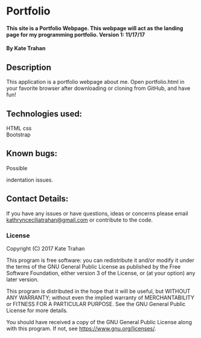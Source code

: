 # Portfolio

#### This site is a Portfolio Webpage. This webpage will act as the landing page for my programming portfolio. Version 1: 11/17/17

#### By Kate Trahan

## Description

This application is a portfolio webpage about me. Open portfolio.html in your favorite browser after downloading or cloning from GitHub, and have fun!

## Technologies used:

HTML
css  
Bootstrap

## Known bugs:

Possible <div> indentation issues.

## Contact Details:

If you have any issues or have questions, ideas or concerns please email kathrynceciliatrahan@gmail.com or contribute to the code.

### License

Copyright (C) 2017 Kate Trahan

This program is free software: you can redistribute it and/or modify
it under the terms of the GNU General Public License as published by
the Free Software Foundation, either version 3 of the License, or
(at your option) any later version.

This program is distributed in the hope that it will be useful,
but WITHOUT ANY WARRANTY; without even the implied warranty of
MERCHANTABILITY or FITNESS FOR A PARTICULAR PURPOSE.  See the
GNU General Public License for more details.

You should have received a copy of the GNU General Public License
along with this program.  If not, see <https://www.gnu.org/licenses/>.
